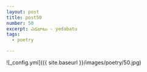 ```yaml
---
layout: post
title: post50
number: 50
excerpt: ఎడబాటు - yedabatu
tags:
  - poetry

---
```




![_config.yml]({{ site.baseurl }}/images/poetry/50.jpg)

